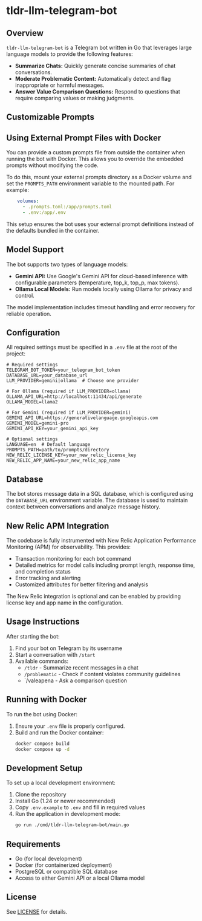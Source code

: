 # tldr-llm-telegram-bot
## Overview

`tldr-llm-telegram-bot` is a Telegram bot written in Go that leverages large language models to provide the following features:

- **Summarize Chats:** Quickly generate concise summaries of chat conversations.
- **Moderate Problematic Content:** Automatically detect and flag inappropriate or harmful messages.
- **Answer Value Comparison Questions:** Respond to questions that require comparing values or making judgments.

## Customizable Prompts


## Using External Prompt Files with Docker

You can provide a custom prompts file from outside the container when running the bot with Docker. This allows you to override the embedded prompts without modifying the code.

To do this, mount your external prompts directory as a Docker volume and set the `PROMPTS_PATH` environment variable to the mounted path. For example:

```yaml
    volumes:
      - .prompts.toml:/app/prompts.toml
      - .env:/app/.env
```

This setup ensures the bot uses your external prompt definitions instead of the defaults bundled in the container.

## Model Support

The bot supports two types of language models:
- **Gemini API:** Use Google's Gemini API for cloud-based inference with configurable parameters (temperature, top_k, top_p, max tokens).
- **Ollama Local Models:** Run models locally using Ollama for privacy and control.

The model implementation includes timeout handling and error recovery for reliable operation.

## Configuration

All required settings must be specified in a `.env` file at the root of the project:

```
# Required settings
TELEGRAM_BOT_TOKEN=your_telegram_bot_token
DATABASE_URL=your_database_url
LLM_PROVIDER=gemini|ollama  # Choose one provider

# For Ollama (required if LLM_PROVIDER=ollama)
OLLAMA_API_URL=http://localhost:11434/api/generate
OLLAMA_MODEL=llama2

# For Gemini (required if LLM_PROVIDER=gemini)
GEMINI_API_URL=https://generativelanguage.googleapis.com
GEMINI_MODEL=gemini-pro
GEMINI_API_KEY=your_gemini_api_key

# Optional settings
LANGUAGE=en  # Default language
PROMPTS_PATH=path/to/prompts/directory
NEW_RELIC_LICENSE_KEY=your_new_relic_license_key
NEW_RELIC_APP_NAME=your_new_relic_app_name
```

## Database

The bot stores message data in a SQL database, which is configured using the `DATABASE_URL` environment variable. The database is used to maintain context between conversations and analyze message history.

## New Relic APM Integration

The codebase is fully instrumented with New Relic Application Performance Monitoring (APM) for observability. This provides:

- Transaction monitoring for each bot command
- Detailed metrics for model calls including prompt length, response time, and completion status
- Error tracking and alerting
- Customized attributes for better filtering and analysis

The New Relic integration is optional and can be enabled by providing license key and app name in the configuration.

## Usage Instructions

After starting the bot:

1. Find your bot on Telegram by its username
2. Start a conversation with `/start`
3. Available commands:
   - `/tldr` - Summarize recent messages in a chat
   - `/problematic` - Check if content violates community guidelines
   - `/valeapena - Ask a comparison question

## Running with Docker

To run the bot using Docker:

1. Ensure your `.env` file is properly configured.
2. Build and run the Docker container:
    ```sh
    docker compose build
    docker compose up -d
    ```

## Development Setup

To set up a local development environment:

1. Clone the repository
2. Install Go (1.24 or newer recommended)
3. Copy `.env.example` to `.env` and fill in required values
4. Run the application in development mode:
   ```sh
   go run ./cmd/tldr-llm-telegram-bot/main.go
   ```

## Requirements

- Go (for local development)
- Docker (for containerized deployment)
- PostgreSQL or compatible SQL database
- Access to either Gemini API or a local Ollama model

## License

See [LICENSE](./LICENSE) for details.
